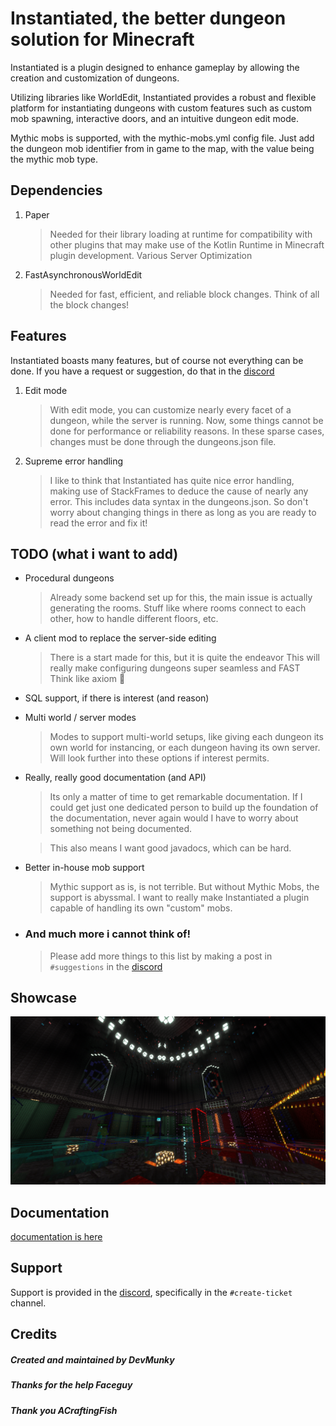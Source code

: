 # Instantiated, the better dungeon solution for Minecraft

Instantiated is a plugin designed to enhance gameplay by allowing the creation and customization of dungeons.

Utilizing libraries like WorldEdit, Instantiated provides a robust and flexible platform for instantiating dungeons with custom features such as custom mob spawning, interactive doors, and an intuitive dungeon edit mode.

Mythic mobs is supported, with the mythic-mobs.yml config file. Just add the dungeon mob identifier from in game to the map, with the value being the mythic mob type.

## Dependencies

1. Paper
    > Needed for their library loading at runtime for compatibility with other plugins that may make use of the Kotlin Runtime in Minecraft plugin development.
    > Various Server Optimization

2. FastAsynchronousWorldEdit
    > Needed for fast, efficient, and reliable block changes. Think of all the block changes!

## Features
Instantiated boasts many features, but of course not everything can be done. If you have a request or suggestion, do that in the [discord](https://discord.gg/XggaTq7kjR)

1. Edit mode
        
    > With edit mode, you can customize nearly every facet of a dungeon, while the server is running. Now, some things cannot be done for performance or reliability reasons. In these sparse cases, changes must be done through the dungeons.json file.

2. Supreme error handling
    
    > I like to think that Instantiated has quite nice error handling, making use of StackFrames to deduce the cause of nearly any error. This includes data syntax in the dungeons.json. So don't worry about changing things in there as long as you are ready to read the error and fix it!

## TODO (what i want to add)

* Procedural dungeons
    > Already some backend set up for this, the main issue is actually generating the rooms.
    > Stuff like where rooms connect to each other, how to handle different floors, etc.

* A client mod to replace the server-side editing
    > There is a start made for this, but it is quite the endeavor
    > This will really make configuring dungeons super seamless and FAST
    > Think like axiom 🤤

* SQL support, if there is interest (and reason)

* Multi world / server modes
    > Modes to support multi-world setups, like giving each dungeon its own world for instancing, or each dungeon having its own server. Will look further into these options if interest permits.

* Really, really good documentation (and API)
    > Its only a matter of time to get remarkable documentation. If I could get just one dedicated person to build up the foundation of the documentation, never again would I have to worry about something not being documented.
    
    > This also means I want good javadocs, which can be hard.

* Better in-house mob support
    > Mythic support as is, is not terrible. But without Mythic Mobs, the support is abyssmal. I want to really make Instantiated a plugin capable of handling its own "custom" mobs.

* ### And much more i cannot think of!
    > Please add more things to this list by making a post in `#suggestions` in the [discord](https://discord.gg/XggaTq7kjR)

## Showcase
![showcase](./assets/image1.png)

## Documentation

[documentation is here](devmunky.github.io/Instantiated-Public/)

## Support
Support is provided in the [discord](https://discord.gg/XggaTq7kjR), specifically in the `#create-ticket` channel.

## Credits
##### Created and maintained by DevMunky
##### Thanks for the help Faceguy
##### Thank you ACraftingFish
